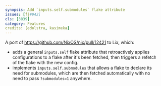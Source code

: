 ```yaml
---
synopsis: Add `inputs.self.submodules` flake attribute
issues: [fj#942]
cls: [3839]
category: Features
credits: [edolstra, kasimeka]
---
```


A port of <https://github.com/NixOS/nix/pull/12421> to Lix, which:

- adds a general `inputs.self` flake attribute that retroactively applies
  configurations to a flake after it's been fetched, then triggers a refetch of
  the flake with the new config.
- implements `inputs.self.submodules` that allows a flake to declare its need
  for submodules, which are then fetched automatically with no need to pass
  `?submodules=1` anywhere.
